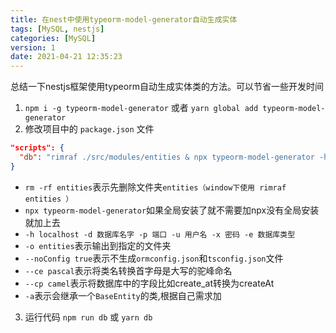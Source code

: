 ```yaml
---
title: 在nest中使用typeorm-model-generator自动生成实体
tags: [MySQL, nestjs]
categories: [MySQL]
version: 1
date: 2021-04-21 12:35:23
---
```

总结一下nestjs框架使用typeorm自动生成实体类的方法。可以节省一些开发时间
<!-- more -->
1. `npm i -g typeorm-model-generator` 或者 `yarn global add typeorm-model-generator`
2.  修改项目中的 `package.json` 文件  
``` json 
"scripts": {
  "db": "rimraf ./src/modules/entities & npx typeorm-model-generator -h 121.36.70.68 -d chat -p 3306 -u root -x 123456 -e mysql -o ./src/modules/entities --noConfig true --ce pascal --cp camel"
}
```

   * `rm -rf entities`表示先删除文件夹`entities（window下使用 rimraf entities ）`
   * `npx typeorm-model-generator`如果全局安装了就不需要加npx没有全局安装就加上去
   * `-h localhost -d 数据库名字 -p 端口 -u 用户名 -x 密码 -e 数据库类型`
   * `-o entities`表示输出到指定的文件夹
   * `--noConfig true`表示不生成`ormconfig.json`和`tsconfig.json`文件
   * `--ce pascal`表示将类名转换首字母是大写的驼峰命名
   * `--cp camel`表示将数据库中的字段比如create_at转换为createAt
   * `-a`表示会继承一个`BaseEntity`的类,根据自己需求加
3.  运行代码 `npm run db` 或 `yarn db`
